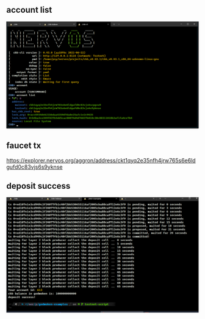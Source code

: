 ## account list
![account](./account-list.png)

## faucet tx
https://explorer.nervos.org/aggron/address/ckt1qyq2e35nfh4jrw765s6e6ldgufd0c83vjs6s9yknse

## deposit success
![deposit](./deposit-layer2.png)
